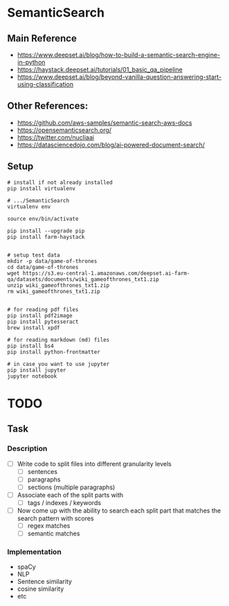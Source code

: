 # SemanticSearch

## Main Reference

- https://www.deepset.ai/blog/how-to-build-a-semantic-search-engine-in-python
- https://haystack.deepset.ai/tutorials/01_basic_qa_pipeline
- https://www.deepset.ai/blog/beyond-vanilla-question-answering-start-using-classification

## Other References:

- https://github.com/aws-samples/semantic-search-aws-docs
- https://opensemanticsearch.org/
- https://twitter.com/nucliaai
- https://datasciencedojo.com/blog/ai-powered-document-search/


## Setup


```
# install if not already installed
pip install virtualenv

# .../SemanticSearch
virtualenv env

source env/bin/activate

pip install --upgrade pip
pip install farm-haystack


# setup test data
mkdir -p data/game-of-thrones
cd data/game-of-thrones
wget https://s3.eu-central-1.amazonaws.com/deepset.ai-farm-qa/datasets/documents/wiki_gameofthrones_txt1.zip
unzip wiki_gameofthrones_txt1.zip
rm wiki_gameofthrones_txt1.zip


# for reading pdf files
pip install pdf2image
pip install pytesseract
brew install xpdf

# for reading markdown (md) files
pip install bs4
pip install python-frontmatter

# in case you want to use jupyter
pip install jupyter
jupyter notebook

```


# TODO

## Task

### Description

- [ ] Write code to split files into different granularity levels
  - [ ] sentences
  - [ ] paragraphs
  - [ ] sections (multiple paragraphs)
- [ ] Associate each of the split parts with
  - [ ] tags / indexes / keywords
- [ ] Now come up with the ability to search each split part that matches the search pattern with scores
  - [ ] regex matches
  - [ ] semantic matches

### Implementation

- spaCy
- NLP
- Sentence similarity
- cosine similarity
- etc